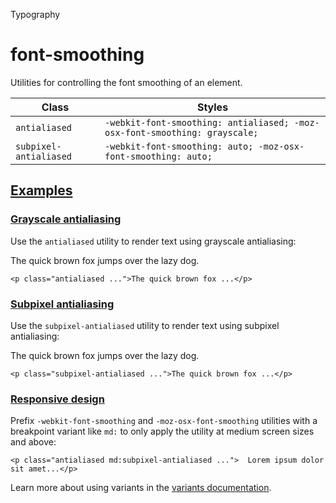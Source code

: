 <!--$-->

<!--/$-->

Typography

# font-smoothing

Utilities for controlling the font smoothing of an element.

| Class                  | Styles                                                                     |
| ---------------------- | -------------------------------------------------------------------------- |
| `antialiased`          | `-webkit-font-smoothing: antialiased; -moz-osx-font-smoothing: grayscale;` |
| `subpixel-antialiased` | `-webkit-font-smoothing: auto; -moz-osx-font-smoothing: auto;`             |

## [Examples](#examples)

### [Grayscale antialiasing](#grayscale-antialiasing)

Use the `antialiased` utility to render text using grayscale antialiasing:

The quick brown fox jumps over the lazy dog.

```
<p class="antialiased ...">The quick brown fox ...</p>
```

### [Subpixel antialiasing](#subpixel-antialiasing)

Use the `subpixel-antialiased` utility to render text using subpixel antialiasing:

The quick brown fox jumps over the lazy dog.

```
<p class="subpixel-antialiased ...">The quick brown fox ...</p>
```

### [Responsive design](#responsive-design)

Prefix<!-- --> `-webkit-font-smoothing` and `-moz-osx-font-smoothing` <!-- -->utilities<!-- --> <!-- -->with a breakpoint variant like `md:` to only apply the utility at <!-- -->medium<!-- --> <!-- -->screen sizes and above:

```
<p class="antialiased md:subpixel-antialiased ...">  Lorem ipsum dolor sit amet...</p>
```

Learn more about using variants in the [variants documentation](/docs/hover-focus-and-other-states).

<!--$-->

<!--/$-->
